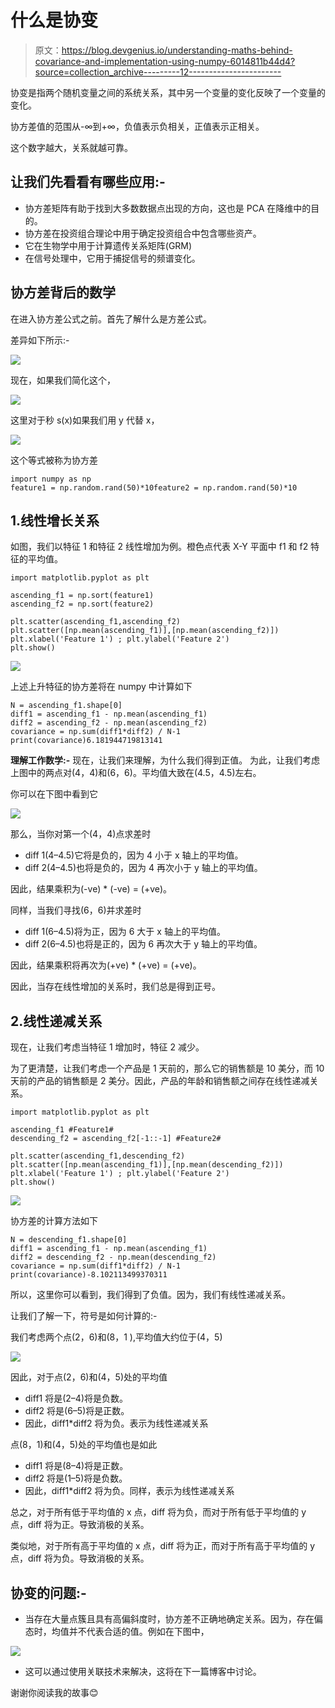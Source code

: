 # 什么是协变

> 原文：<https://blog.devgenius.io/understanding-maths-behind-covariance-and-implementation-using-numpy-6014811b44d4?source=collection_archive---------12----------------------->

协变是指两个随机变量之间的系统关系，其中另一个变量的变化反映了一个变量的变化。

协方差值的范围从-∞到+∞，负值表示负相关，正值表示正相关。

这个数字越大，关系就越可靠。

## 让我们先看看有哪些应用:-

*   协方差矩阵有助于找到大多数数据点出现的方向，这也是 PCA 在降维中的目的。
*   协方差在投资组合理论中用于确定投资组合中包含哪些资产。
*   它在生物学中用于计算遗传关系矩阵(GRM)
*   在信号处理中，它用于捕捉信号的频谱变化。

## 协方差背后的数学

在进入协方差公式之前。首先了解什么是方差公式。

差异如下所示:-

![](img/10a87fcfc7616feb53f4acb849c37f8a.png)

现在，如果我们简化这个，

![](img/d50302137a8e4248db9242be96465f32.png)

这里对于秒 s(x)如果我们用 y 代替 x，

![](img/8cca40e61835fc172b3f5321220d2573.png)

这个等式被称为协方差

```
import numpy as np
feature1 = np.random.rand(50)*10feature2 = np.random.rand(50)*10
```

## 1.线性增长关系

如图，我们以特征 1 和特征 2 线性增加为例。橙色点代表 X-Y 平面中 f1 和 f2 特征的平均值。

```
import matplotlib.pyplot as plt

ascending_f1 = np.sort(feature1)
ascending_f2 = np.sort(feature2)

plt.scatter(ascending_f1,ascending_f2)
plt.scatter([np.mean(ascending_f1)],[np.mean(ascending_f2)])
plt.xlabel('Feature 1') ; plt.ylabel('Feature 2')
plt.show()
```

![](img/fbf813e0bafc48eaee2e8572ab84540c.png)

上述上升特征的协方差将在 numpy 中计算如下

```
N = ascending_f1.shape[0]
diff1 = ascending_f1 - np.mean(ascending_f1)
diff2 = ascending_f2 - np.mean(ascending_f2)
covariance = np.sum(diff1*diff2) / N-1
print(covariance)6.181944719813141
```

**理解工作数学:-**
现在，让我们来理解，为什么我们得到正值。
为此，让我们考虑上图中的两点对(4，4)和(6，6)。平均值大致在(4.5，4.5)左右。

你可以在下图中看到它

![](img/3f182974c32e6cd903f943b4fddc8d23.png)

那么，当你对第一个(4，4)点求差时

*   diff 1(4–4.5)它将是负的，因为 4 小于 x 轴上的平均值。
*   diff 2(4–4.5)也将是负的，因为 4 再次小于 y 轴上的平均值。

因此，结果乘积为(-ve) * (-ve) = (+ve)。

同样，当我们寻找(6，6)并求差时

*   diff 1(6–4.5)将为正，因为 6 大于 x 轴上的平均值。
*   diff 2(6–4.5)也将是正的，因为 6 再次大于 y 轴上的平均值。

因此，结果乘积将再次为(+ve) * (+ve) = (+ve)。

因此，当存在线性增加的关系时，我们总是得到正号。

## 2.线性递减关系

现在，让我们考虑当特征 1 增加时，特征 2 减少。

为了更清楚，让我们考虑一个产品是 1 天前的，那么它的销售额是 10 美分，而 10 天前的产品的销售额是 2 美分。因此，产品的年龄和销售额之间存在线性递减关系。

```
import matplotlib.pyplot as plt

ascending_f1 #Feature1#
descending_f2 = ascending_f2[-1::-1] #Feature2#

plt.scatter(ascending_f1,descending_f2)
plt.scatter([np.mean(ascending_f1)],[np.mean(descending_f2)])
plt.xlabel('Feature 1') ; plt.ylabel('Feature 2')
plt.show()
```

![](img/179830ccd2ab8dd65a32093087497d83.png)

协方差的计算方法如下

```
N = descending_f1.shape[0]
diff1 = ascending_f1 - np.mean(ascending_f1)
diff2 = descending_f2 - np.mean(descending_f2)
covariance = np.sum(diff1*diff2) / N-1
print(covariance)-8.102113499370311
```

所以，这里你可以看到，我们得到了负值。因为，我们有线性递减关系。

让我们了解一下，符号是如何计算的:-

我们考虑两个点(2，6)和(8，1 ),平均值大约位于(4，5)

![](img/fe15eb7f8abb323de2d0ddb495a0861d.png)

因此，对于点(2，6)和(4，5)处的平均值

*   diff1 将是(2–4)将是负数。
*   diff2 将是(6–5)将是正数。
*   因此，diff1*diff2 将为负。表示为线性递减关系

点(8，1)和(4，5)处的平均值也是如此

*   diff1 将是(8–4)将是正数。
*   diff2 将是(1–5)将是负数。
*   因此，diff1*diff2 将为负。同样，表示为线性递减关系

总之，对于所有低于平均值的 x 点，diff 将为负，而对于所有低于平均值的 y 点，diff 将为正。导致消极的关系。

类似地，对于所有高于平均值的 x 点，diff 将为正，而对于所有高于平均值的 y 点，diff 将为负。导致消极的关系。

## 协变的问题:-

*   当存在大量点簇且具有高偏斜度时，协方差不正确地确定关系。因为，存在偏态时，均值并不代表合适的值。例如在下图中，

![](img/f71bc910ec4b65672713dc8e75b901ab.png)

*   这可以通过使用关联技术来解决，这将在下一篇博客中讨论。

谢谢你阅读我的故事😊